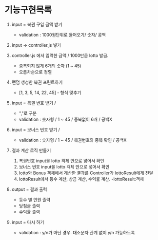 # 기능구현목록 #

1. input = 복권 구입 금액 받기
    * validation : 1000원단위로 들어오기/ 숫자/ 공백

2. input -> controller.js 넣기

3. controller.js 에서 입력한 금액 / 1000만큼 lotto 발급. 
    * 중복되지 않게 6개의 숫자 (1 ~ 45)
    * 오름차순으로 정렬

4. 랜덤 생성한 복권 프린트하기
    * [1, 3, 5, 14, 22, 45] - 형식 맞추기

5. input = 복권 번호 받기 / 
    * ","로 구분
    * validation : 숫자형 / 1 ~ 45 / 중복없이 6개 / 공백X

6. input = 보너스 번호 받기 / 
    * validation : 숫자형 / 1 ~ 45 / 복권번호와 중복 확인 / 공백X

7. 결과 계산 로직 만들기
    1. 복권번호 input을 lotto 객체 안으로 넣어서 확인
    2. 보너스 번호 input을 lotto 객체 안으로 넣어서 확인
    3. lotto와 Bonus 객체에서 계산한 결과를 Controller가 lottoResult에게 전달
    4. lottoResult에서 등수 계산, 상금 계산, 수익률 계산. -lottoResult:객체

8. output = 결과 출력
    * 등수 별 인원 출력
    * 당첨금 출력
    * 수익률 출력

9. input = 다시 하기
    * validation : y/n가 아닌 경우. 대소문자 관계 없이 y/n 가능하도록


